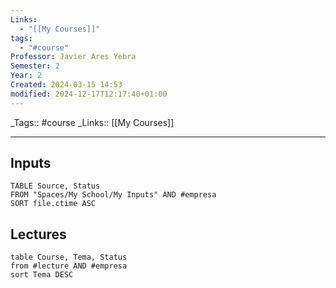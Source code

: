 ```yaml
---
Links:
  - "[[My Courses]]"
tags:
  - "#course"
Professor: Javier Ares Yebra
Semester: 2
Year: 2
Created: 2024-03-15 14:53
modified: 2024-12-17T12:17:40+01:00
---
```

\_Tags::  #course
\_Links::  [[My Courses]]
___

## Inputs
```dataview
TABLE Source, Status 
FROM "Spaces/My School/My Inputs" AND #empresa 
SORT file.ctime ASC
```



## Lectures
```dataview
table Course, Tema, Status
from #lecture AND #empresa  
sort Tema DESC
```

